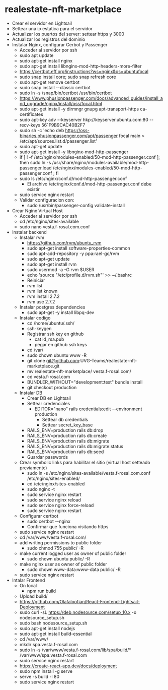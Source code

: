# realestate-nft-marketplace

- Crear el servidor en Lightsail
- Settear una ip estatica para el servidor
- Actualizar los puertos del server: settear https y 3000
- Actualizar los registros del dominio
- Instalar Nginx, configurar Cerbot y Passenger
  - Acceder al servidor por ssh
  - sudo apt update
  - sudo apt-get install nginx
  - sudo apt-get install libnginx-mod-http-headers-more-filter
  - https://certbot.eff.org/instructions?ws=nginx&os=ubuntufocal
  - sudo snap install core; sudo snap refresh core
  - sudo apt-get remove certbot
  - sudo snap install --classic certbot
  - sudo ln -s /snap/bin/certbot /usr/bin/certbot
  - https://www.phusionpassenger.com/docs/advanced_guides/install_and_upgrade/nginx/install/oss/focal.html
  - sudo apt-get install -y dirmngr gnupg apt-transport-https ca-certificates
  - sudo apt-key adv --keyserver hkp://keyserver.ubuntu.com:80 --recv-keys 561F9B9CAC40B2F7
  - sudo sh -c 'echo deb https://oss-binaries.phusionpassenger.com/apt/passenger focal main > /etc/apt/sources.list.d/passenger.list'
  - sudo apt-get update
  - sudo apt-get install -y libnginx-mod-http-passenger
  - if [ ! -f /etc/nginx/modules-enabled/50-mod-http-passenger.conf ]; then sudo ln -s /usr/share/nginx/modules-available/mod-http-passenger.load /etc/nginx/modules-enabled/50-mod-http-passenger.conf ; fi
  - sudo ls /etc/nginx/conf.d/mod-http-passenger.conf
    - El archivo /etc/nginx/conf.d/mod-http-passenger.conf debe existir
  - sudo service nginx restart
  - Validar configuracion con:
    - sudo /usr/bin/passenger-config validate-install
- Crear Nginx Virtual Host
  - Acceder al servidor por ssh
  - cd /etc/nginx/sites-available
  - sudo nano vesta.f-rosal.com.conf
- Instalar backend
  - Instalar rvm
    - https://github.com/rvm/ubuntu_rvm
    - sudo apt-get install software-properties-common
    - sudo apt-add-repository -y ppa:rael-gc/rvm
    - sudo apt-get update
    - sudo apt-get install rvm
    - sudo usermod -a -G rvm $USER
    - echo 'source "/etc/profile.d/rvm.sh"' >> ~/.bashrc
    - Reiniciar
    - rvm list
    - rvm list known
    - rvm install 2.7.2
    - rvm use 2.7.2
  - Instalar postgres dependencies
    - sudo apt-get -y install libpq-dev
  - Instalar codigo
    - cd /home/ubuntu/.ssh/
    - ssh-keygen
    - Registrar ssh key en github
      - cat id_rsa.pub
      - pegar en github ssh keys
    - cd /var/
    - sudo chown ubuntu www -R
    - git clone git@github.com:UVG-Teams/realestate-nft-marketplace.git
    - mv realestate-nft-marketplace/ vesta.f-rosal.com/
    - cd vesta.f-rosal.com
    - BUNDLER_WITHOUT="development:test" bundle install
    - git checkout production
  - Instalar DB
    - Crear DB en Lightsail
    - Settear credenciales
      - EDITOR="nano" rails credentials:edit --environment production
        - Settear db credentials
        - Settear secret_key_base
    - RAILS_ENV=production rails db:drop
    - RAILS_ENV=production rails db:create
    - RAILS_ENV=production rails db:migrate
    - RAILS_ENV=production rails db:migrate:status
    - RAILS_ENV=production rails db:seed
    - Guardar passwords
  - Crear symbolic links para habilitar el sitio (virtual host setteado previamente)
    - sudo ln -s /etc/nginx/sites-available/vesta.f-rosal.com.conf /etc/nginx/sites-enabled/
    - cd /etc/nginx/sites-enabled
    - sudo nginx -t
    - sudo service nginx restart
    - sudo service nginx reload
    - sudo service nginx force-reload
    - sudo service nginx restart
  - Configurar certbot
    - sudo certbot --nginx
    - Confirmar que funciona visitando https
  - sudo service nginx restart
  - cd /var/www/vesta.f-rosal.com/
  - add writing permissions to public folder
    - sudo chmod 755 public/ -R
  - make current logged user as owner of public folder
    - sudo chown ubuntu public/ -R
  - make nginx user as owner of public folder
    - sudo chown www-data:www-data public/ -R
  - sudo service nginx restart
- Intalar Frontend
  - On local
    - npm run build
  - Upload build/
  - https://github.com/Olafaloofian/React-Frontend-Lightsail-Deployment
  - sudo curl -sL https://deb.nodesource.com/setup_10.x -o nodesource_setup.sh
  - sudo bash nodesource_setup.sh
  - sudo apt-get install nodejs
  - sudo apt-get install build-essential
  - cd /var/www/
  - mkdir spa.vesta.f-rosal.com
  - sudo ln -s /var/www/vesta.f-rosal.com/lib/spa/build/* /var/www/spa.vesta.f-rosal.com
  - sudo service nginx restart
  - https://create-react-app.dev/docs/deployment
  - sudo npm install -g serve
  - serve -s build -l 80
  - sudo service nginx restart
